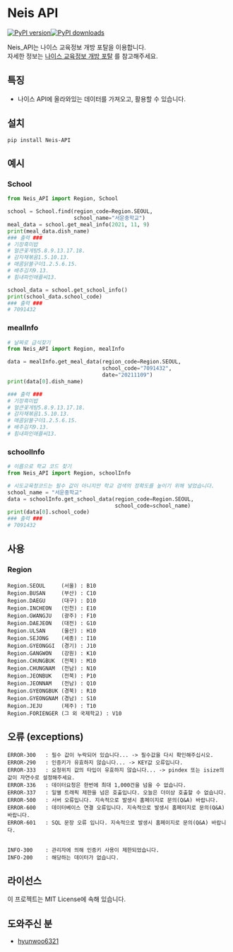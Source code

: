 # Neis API

[![PyPI version](https://badge.fury.io/py/Neis-API.svg)](https://badge.fury.io/py/Neis-API)<a href="https://pypi.org/project/Neis-API"><img src="https://img.shields.io/pypi/dm/Neis-API" alt="PyPI downloads"></a>

Neis_API는 나이스 교육정보 개방 포탈을 이용합니다.<br/>
자세한 정보는 [나이스 교육정보 개방 포탈](https://open.neis.go.kr/portal/mainPage.do) 를 참고해주세요.

## 특징

- 나이스 API에 올라와있는 데이터를 가져오고, 활용할 수 있습니다.

## 설치

```shell
pip install Neis-API
```

## 예시

### School
```python
from Neis_API import Region, School

school = School.find(region_code=Region.SEOUL,
                     school_name="서운중학교")
meal_data = school.get_meal_info(2021, 11, 9)
print(meal_data.dish_name)
### 출력 ###
# 기장흑미밥
# 얼큰꽃게탕5.8.9.13.17.18.
# 감자채볶음1.5.10.13.
# 매콤닭불구이1.2.5.6.15.
# 배추김치9.13.
# 힘내파인애플씨13.

school_data = school.get_school_info()
print(school_data.school_code)
### 출력 ###
# 7091432
```

### mealInfo
```python
# 날짜로 급식찾기
from Neis_API import Region, mealInfo

data = mealInfo.get_meal_data(region_code=Region.SEOUL,
                              school_code="7091432",
                              date="20211109")
print(data[0].dish_name)

### 출력 ###
# 기장흑미밥
# 얼큰꽃게탕5.8.9.13.17.18.
# 감자채볶음1.5.10.13.
# 매콤닭불구이1.2.5.6.15.
# 배추김치9.13.
# 힘내파인애플씨13.
```

### schoolInfo
```python
# 이름으로 학교 코드 찾기
from Neis_API import Region, schoolInfo

# 시도교육청코드는 필수 값이 아니지만 학교 검색의 정확도를 높이기 위해 넣었습니다.
school_name = "서운중학교"
data = schoolInfo.get_school_data(region_code=Region.SEOUL,
                                  school_code=school_name)
print(data[0].school_code)
### 출력 ###
# 7091432
```

## 사용
### Region
```
Region.SEOUL     (서울) : B10
Region.BUSAN     (부산) : C10
Region.DAEGU     (대구) : D10
Region.INCHEON   (인천) : E10
Region.GWANGJU   (광주) : F10
Region.DAEJEON   (대전) : G10
Region.ULSAN     (울산) : H10
Region.SEJONG    (세종) : I10
Region.GYEONGGI  (경기) : J10
Region.GANGWON   (강원) : K10
Region.CHUNGBUK  (전북) : M10
Region.CHUNGNAM  (전남) : N10
Region.JEONBUK   (전북) : P10
Region.JEONNAM   (전남) : Q10
Region.GYEONGBUK (경북) : R10
Region.GYEONGNAM (경남) : S10
Region.JEJU      (제주) : T10
Region.FORIENGER (그 외 국제학교) : V10
```

## 오류 (exceptions)
```
ERROR-300   : 필수 값이 누락되어 있습니다... -> 필수값을 다시 확인해주십시오.
ERROR-290   : 인증키가 유효하지 않습니다... -> KEY값 오류입니다.
ERROR-333   : 요청위치 값의 타입이 유효하지 않습니다... -> pindex 또는 isize의 값이 자연수로 설정해주세요.
ERROR-336   : 데이터요청은 한번에 최대 1,000건을 넘을 수 없습니다.
ERROR-337   : 일별 트래픽 제한을 넘은 호출입니다. 오늘은 더이상 호출할 수 없습니다.
ERROR-500   : 서버 오류입니다. 지속적으로 발생시 홈페이지로 문의(Q&A) 바랍니다.
ERROR-600   : 데이터베이스 연결 오류입니다. 지속적으로 발생시 홈페이지로 문의(Q&A) 바랍니다.
ERROR-601   : SQL 문장 오류 입니다. 지속적으로 발생시 홈페이지로 문의(Q&A) 바랍니다.


INFO-300    : 관리자에 의해 인증키 사용이 제한되었습니다.
INFO-200    : 해당하는 데이터가 없습니다.
```

## 라이선스

이 프로젝트는 MIT License에 속해 있습니다.

## 도와주신 분

- [hyunwoo6321](https://github.com/hyunwoo6321)
